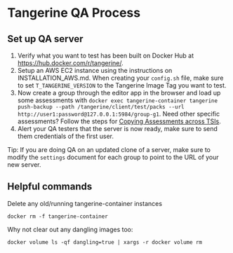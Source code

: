 # Tangerine QA Process


## Set up QA server

1. Verify what you want to test has been built on Docker Hub at https://hub.docker.com/r/tangerine/. 
2. Setup an AWS EC2 instance using the instructions on INSTALLATION_AWS.md. When creating your `config.sh` file, make sure to set `T_TANGERINE_VERSION` to the Tangerine Image Tag you want to test. 
3. Now create a group through the editor app in the browser and load up some assessments with `docker exec tangerine-container tangerine push-backup --path /tangerine/client/test/packs --url http://user1:password@127.0.0.1:5984/group-g1`. Need other specific assessments? Follow the steps for [Copying Assessments across TSIs](https://github.com/ICTatRTI/Tangerine-Team/blob/master/copying-assessments-across-TSIs.md).
4. Alert your QA testers that the server is now ready, make sure to send them credentials of the first user.

Tip: If you are doing QA on an updated clone of a server, make sure to modify the `settings` document for each group to point to the URL of your new server. 


## Helpful commands    

Delete any old/running tangerine-container instances

    docker rm -f tangerine-container
    
Why not clear out any dangling images too:

    docker volume ls -qf dangling=true | xargs -r docker volume rm
    
